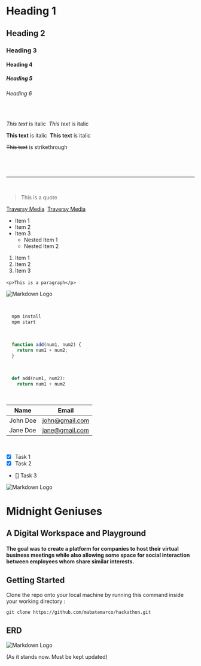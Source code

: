 # Heading 1
## Heading 2
### Heading 3
#### Heading 4
##### Heading 5
###### Heading 6
​
<!-- Italics -->
*This text* is italic
​
_This text_ is italic
​
<!-- Strong -->
**This text** is italic
​
__This text__ is italic
​
<!-- Strikethrough -->
~~This text~~ is strikethrough
​
<!-- Horizontal Rule -->
​
---
___
​
<!-- Blockquote -->
> This is a quote
<!-- Links -->
[Traversy Media](http://www.traversymedia.com)
​
[Traversy Media](http://www.traversymedia.com "Traversy Media")
​
<!-- UL -->
* Item 1
* Item 2
* Item 3
  * Nested Item 1
  * Nested Item 2
​
<!-- OL -->
1. Item 1
1. Item 2
1. Item 3
​
<!-- Inline Code Block -->
`<p>This is a paragraph</p>`
​
<!-- Images -->
![Markdown Logo](https://markdown-here.com/img/icon256.png)
​
<!-- Github Markdown -->
​
<!-- Code Blocks -->
```bash
  npm install
  npm start
```
​
```javascript
  function add(num1, num2) {
    return num1 + num2;
  }
```
​
```python
  def add(num1, num2):
    return num1 + num2
```
​
<!-- Tables -->
| Name     | Email          |
| -------- | -------------- |
| John Doe | john@gmail.com |
| Jane Doe | jane@gmail.com |
​
<!-- Task List -->
* [x] Task 1
* [x] Task 2
* [] Task 3

![Markdown Logo](https://media.giphy.com/media/BmmfETghGOPrW/giphy.gif)

# Midnight Geniuses
## A Digital Workspace and Playground




#### The goal was to create a platform for companies to host their virtual business meetings while also allowing some space for social interaction between employees whom share similar interests. 


## Getting Started

 Clone the repo onto your local machine by running this command inside your working directory :
 
```
git clone https://github.com/mabatemarco/hackathon.git
```








## ERD
![Markdown Logo](https://i.imgur.com/7TzcjCj.png) 

(As it stands now. Must be kept updated)